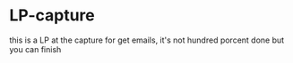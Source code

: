 # LP-capture
this is a LP at the capture for get emails, it's not hundred porcent done but you can finish
